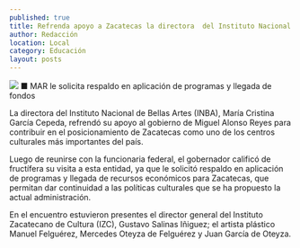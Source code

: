 ```yaml
---
published: true
title: Refrenda apoyo a Zacatecas la directora  del Instituto Nacional de Bellas Artes
author: Redacción
location: Local
category: Educación
layout: posts
---
```


![](http://i.imgur.com/DhfisXfm.jpg)
■ MAR le solicita respaldo en aplicación de programas y llegada de fondos

La directora del Instituto Nacional de Bellas Artes (INBA), María Cristina García Cepeda, refrendó su apoyo al gobierno de Miguel Alonso Reyes para contribuir en el posicionamiento de Zacatecas como uno de los centros culturales más importantes del país.

Luego de reunirse con la funcionaria federal, el gobernador calificó de fructífera su visita a esta entidad, ya que le solicitó respaldo en aplicación de programas y llegada de recursos económicos para Zacatecas, que permitan dar continuidad a las políticas culturales que se ha propuesto la actual administración.

En el encuentro estuvieron presentes el director general del Instituto Zacatecano de Cultura (IZC), Gustavo Salinas Iñiguez; el artista plástico Manuel Felguérez, Mercedes Oteyza de Felguérez y Juan García de Oteyza.

